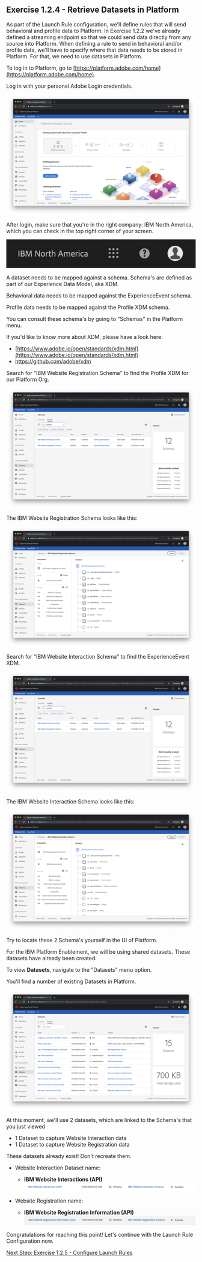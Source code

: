 ## Exercise 1.2.4 - Retrieve Datasets in Platform

As part of the Launch Rule configuration, we'll define rules that will send behavioral and profile data to Platform. In Exercise 1.2.2 we've already defined a streaming endpoint so that we could send data directly from any source into Platform. When defining a rule to send in behavioral and/or profile data, we'll have to specify where that data needs to be stored in Platform. For that, we need to use datasets in Platform.

To log in to Platform, go to [https://platform.adobe.com/home](https://platform.adobe.com/home). 

Log in with your personal Adobe Login credentials.

![Platform Setup](./images/platformlp.png)

After login, make sure that you're in the right company: IBM North America, which you can check in the top right corner of your screen.

![Platform Setup](./images/platformcompany.png)

A dataset needs to be mapped against a schema. Schema's are defined as part of our Experience Data Model, aka XDM.

Behavioral data needs to be mapped against the ExperienceEvent schema.

Profile data needs to be mapped against the Profile XDM schema.

You can consult these schema's by going to "Schemas" in the Platform menu.

If you'd like to know more about XDM, please have a look here:

  * [https://www.adobe.io/open/standards/xdm.html](https://www.adobe.io/open/standards/xdm.html)
  * [https://github.com/adobe/xdm
](https://github.com/adobe/xdm)

Search for "IBM Website Registration Schema" to find the Profile XDM for our Platform Org.

![Platform Setup](./images/xdmprofile.png)

The IBM Website Registration Schema looks like this:

![Platform Setup](./images/profiledtl.png)

Search for "IBM Website Interaction Schema" to find the ExperienceEvent XDM.

![Platform Setup](./images/xdmprofile.png)

The IBM Website Interaction Schema looks like this:

![Platform Setup](./images/eedtl.png)

Try to locate these 2 Schema's yourself in the UI of Platform.

For the IBM Platform Enablement, we will be using shared datasets. These datasets have already been created. 

To view **Datasets**, navigate to the "Datasets" menu option.

You'll find a number of existing Datasets in Platform.

![Platform Setup](./images/datasets.png)

At this moment, we'll use 2 datasets, which are linked to the Schema's that you just viewed

  * 1 Dataset to capture Website Interaction data
  * 1 Dataset to capture Website Registration data

These datasets already exist! Don't recreate them.

  * Website Interaction Dataset name: 
  
    * **IBM Website Interactions (API)**
      ![Platform Setup](./images/ee.png)

  * Website Registration name: 
  
    * **IBM Website Registration Information (API)**
      ![Platform Setup](./images/p.png)

Congratulations for reaching this point! Let's continue with the Launch Rule Configuration now.

[Next Step: Exercise 1.2.5 - Configure Launch Rules](./ex5.md)



